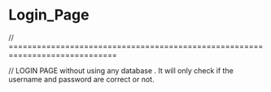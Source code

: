 # Login_Page

// =============================================================================

// LOGIN PAGE without using any database . It will only check if the username and password are correct or not. 

